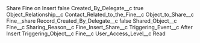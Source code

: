 <?xml version="1.0" encoding="UTF-8"?>
<CustomMetadata xmlns="http://soap.sforce.com/2006/04/metadata" xmlns:xsi="http://www.w3.org/2001/XMLSchema-instance" xmlns:xsd="http://www.w3.org/2001/XMLSchema">
    <label>Share Fine on Insert</label>
    <protected>false</protected>
    <values>
        <field>Created_By_Delegate__c</field>
        <value xsi:type="xsd:boolean">true</value>
    </values>
    <values>
        <field>Object_Relationship__c</field>
        <value xsi:type="xsd:string">Contact_Related_to_the_Fine__c</value>
    </values>
    <values>
        <field>Object_to_Share__c</field>
        <value xsi:type="xsd:string">Fine__share</value>
    </values>
    <values>
        <field>Record_Created_By_Delegate__c</field>
        <value xsi:type="xsd:boolean">false</value>
    </values>
    <values>
        <field>Shared_Object__c</field>
        <value xsi:type="xsd:string">Fine__c</value>
    </values>
    <values>
        <field>Sharing_Reason__c</field>
        <value xsi:type="xsd:string">Fine_Insert_Share__c</value>
    </values>
    <values>
        <field>Triggering_Event__c</field>
        <value xsi:type="xsd:string">After Insert</value>
    </values>
    <values>
        <field>Triggering_Object__c</field>
        <value xsi:type="xsd:string">Fine__c</value>
    </values>
    <values>
        <field>User_Access_Level__c</field>
        <value xsi:type="xsd:string">Read</value>
    </values>
</CustomMetadata>
